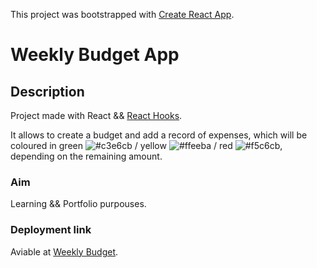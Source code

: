 This project was bootstrapped with [Create React App](https://github.com/facebook/create-react-app).

# Weekly Budget App

## Description

Project made with React && [React Hooks](https://en.reactjs.org/docs/hooks-intro.html).

It allows to create a budget and add a record of expenses, which will be coloured in green ![#c3e6cb](https://placehold.it/15/c3e6cb/000000?text=+) / yellow ![#ffeeba](https://placehold.it/15/ffeeba/000000?text=+) / red ![#f5c6cb](https://placehold.it/15/f5c6cb/000000?text=+), depending on the remaining amount.

### Aim

Learning && Portfolio purpouses.


### Deployment link

Aviable at [Weekly Budget](https://jovial-leavitt-760005.netlify.com).